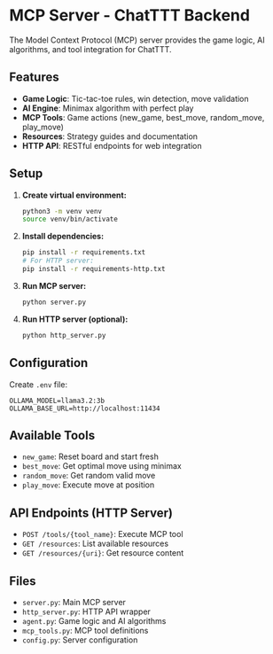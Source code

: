 # MCP Server - ChatTTT Backend

The Model Context Protocol (MCP) server provides the game logic, AI algorithms, and tool integration for ChatTTT.

## Features

- **Game Logic**: Tic-tac-toe rules, win detection, move validation
- **AI Engine**: Minimax algorithm with perfect play
- **MCP Tools**: Game actions (new_game, best_move, random_move, play_move)
- **Resources**: Strategy guides and documentation
- **HTTP API**: RESTful endpoints for web integration

## Setup

1. **Create virtual environment:**
   ```bash
   python3 -m venv venv
   source venv/bin/activate
   ```

2. **Install dependencies:**
   ```bash
   pip install -r requirements.txt
   # For HTTP server:
   pip install -r requirements-http.txt
   ```

3. **Run MCP server:**
   ```bash
   python server.py
   ```

4. **Run HTTP server (optional):**
   ```bash
   python http_server.py
   ```

## Configuration

Create `.env` file:
```
OLLAMA_MODEL=llama3.2:3b
OLLAMA_BASE_URL=http://localhost:11434
```

## Available Tools

- `new_game`: Reset board and start fresh
- `best_move`: Get optimal move using minimax
- `random_move`: Get random valid move
- `play_move`: Execute move at position

## API Endpoints (HTTP Server)

- `POST /tools/{tool_name}`: Execute MCP tool
- `GET /resources`: List available resources
- `GET /resources/{uri}`: Get resource content

## Files

- `server.py`: Main MCP server
- `http_server.py`: HTTP API wrapper
- `agent.py`: Game logic and AI algorithms
- `mcp_tools.py`: MCP tool definitions
- `config.py`: Server configuration

